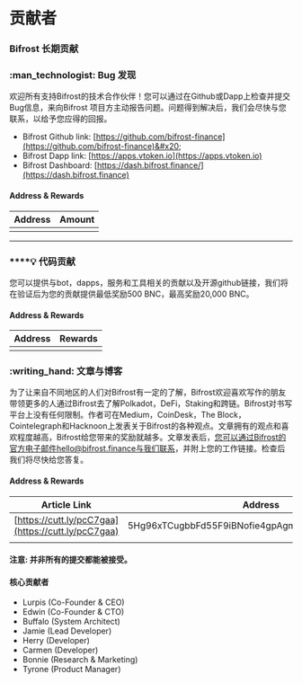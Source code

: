 # 贡献者

### Bifrost 长期贡献&#x20;

### :man\_technologist: Bug 发现

欢迎所有支持Bifrost的技术合作伙伴！您可以通过在Github或Dapp上检查并提交Bug信息，来向Bifrost 项目方主动报告问题。问题得到解决后，我们会尽快与您联系，以给予您应得的回报。

* Bifrost Github link: [https://github.com/bifrost-finance](https://github.com/bifrost-finance)&#x20;
* Bifrost Dapp link: [https://apps.vtoken.io](https://apps.vtoken.io)
* Bifrost Dashboard: [https://dash.bifrost.finance/](https://dash.bifrost.finance)

#### Address & Rewards

| Address | Amount |
| ------- | ------ |
|         |        |

****

### ****:bulb: **代码贡献**

您可以提供与bot，dapps，服务和工具相关的贡献以及开源github链接，我们将在验证后为您的贡献提供最低奖励500 BNC，最高奖励20,000 BNC。

#### Address & Rewards

| Address | Rewards |
| ------- | ------- |
|         |         |



### :writing\_hand: 文章与博客

为了让来自不同地区的人们对Bifrost有一定的了解，Bifrost欢迎喜欢写作的朋友带领更多的人通过Bifrost去了解Polkadot，DeFi，Staking和跨链。Bifrost对书写平台上没有任何限制。作者可在Medium，CoinDesk，The Block，Cointelegraph和Hacknoon上发表关于Bifrost的各种观点。文章拥有的观点和喜欢程度越高，Bifrost给您带来的奖励就越多。文章发表后，您可以通过Bifrost的官方电子邮件hello@bifrost.finance与我们联系，并附上您的工作链接。检查后我们将尽快给您答复。

#### Address & Rewards

| Article Link                                       | Address                                          | Amount |
| -------------------------------------------------- | ------------------------------------------------ | ------ |
| [https://cutt.ly/pcC7gaa](https://cutt.ly/pcC7gaa) | 5Hg96xTCugbbFd55F9iBNofie4gpAgmJUVGd8nRL5vqCPCSp | 20 BNC |
|                                                    |                                                  |        |

#### 注意: 并非所有的提交都能被接受。



#### 核心贡献者

* Lurpis (Co-Founder & CEO)
* Edwin (Co-Founder & CTO)
* Buffalo (System Architect)
* Jamie (Lead Developer)
* Herry (Developer)
* Carmen (Developer)
* Bonnie (Research & Marketing)
* Tyrone (Product Manager)
